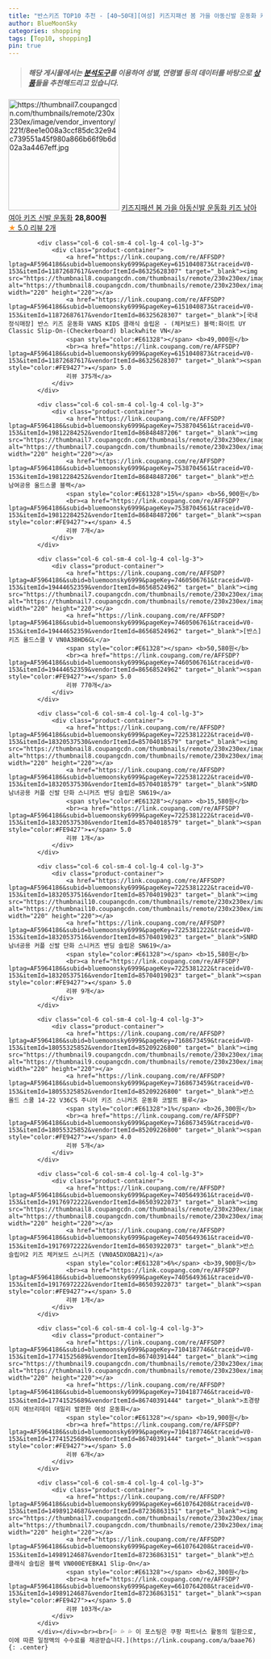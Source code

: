 ```yaml
---
title: "반스키즈 TOP10 추천 - [40~50대][여성] 키즈지패션 봄 가을 아동신발 운동화 키즈 남아 여아 키즈 신발 운동화"
author: BlueMoonSky
categories: shopping
tags: [Top10, shopping]
pin: true
---
```


> ##### 해당 게시물에서는 [**분석도구**](https://itemscout.io/)를 이용하여 **성별**, **연령별** 등의 데이터를 바탕으로 [**상품**](https://link.coupang.com/a/baae76)들을 추천해드리고 있습니다.
<div class="container"><div class="row">
            <div class="col-6 col-sm-4 col-lg-4 col-lg-3">
                <div class="product-container">
                    <a href="https://link.coupang.com/re/AFFSDP?lptag=AF5964186&subid=bluemoonsky6999&pageKey=7564544920&traceid=V0-153&itemId=19936819027&vendorItemId=87036235528" target="_blank"><img src="https://thumbnail7.coupangcdn.com/thumbnails/remote/230x230ex/image/vendor_inventory/221f/8ee1e008a3ccf85dc32e94c739551a45f980a866b66f9b6d02a3a4467eff.jpg" alt="https://thumbnail7.coupangcdn.com/thumbnails/remote/230x230ex/image/vendor_inventory/221f/8ee1e008a3ccf85dc32e94c739551a45f980a866b66f9b6d02a3a4467eff.jpg" width="220" height="220"></a>
                    <a href="https://link.coupang.com/re/AFFSDP?lptag=AF5964186&subid=bluemoonsky6999&pageKey=7564544920&traceid=V0-153&itemId=19936819027&vendorItemId=87036235528" target="_blank">키즈지패션 봄 가을 아동신발 운동화 키즈 남아 여아 키즈 신발 운동화</a>
                    <span style="color:#E61328"></span> <b>28,800원</b>
                    <br><a href="https://link.coupang.com/re/AFFSDP?lptag=AF5964186&subid=bluemoonsky6999&pageKey=7564544920&traceid=V0-153&itemId=19936819027&vendorItemId=87036235528" target="_blank"><span style="color:#FE9427">★</span> 5.0
                    리뷰 2개</a>
                </div>
            </div>
            
            <div class="col-6 col-sm-4 col-lg-4 col-lg-3">
                <div class="product-container">
                    <a href="https://link.coupang.com/re/AFFSDP?lptag=AF5964186&subid=bluemoonsky6999&pageKey=6151040873&traceid=V0-153&itemId=11872687617&vendorItemId=86325628307" target="_blank"><img src="https://thumbnail8.coupangcdn.com/thumbnails/remote/230x230ex/image/vendor_inventory/2c61/b90df4e87250ec42b83d331f4ded79547543ecff083f7fef02020206e604.png" alt="https://thumbnail8.coupangcdn.com/thumbnails/remote/230x230ex/image/vendor_inventory/2c61/b90df4e87250ec42b83d331f4ded79547543ecff083f7fef02020206e604.png" width="220" height="220"></a>
                    <a href="https://link.coupang.com/re/AFFSDP?lptag=AF5964186&subid=bluemoonsky6999&pageKey=6151040873&traceid=V0-153&itemId=11872687617&vendorItemId=86325628307" target="_blank">[국내정식매장] 반스 키즈 운동화 VANS KIDS 클래식 슬립온 - (체커보드) 블랙:화이트 UY Classic Slip-On-(Checkerboard) blackwhite VN</a>
                    <span style="color:#E61328"></span> <b>49,000원</b>
                    <br><a href="https://link.coupang.com/re/AFFSDP?lptag=AF5964186&subid=bluemoonsky6999&pageKey=6151040873&traceid=V0-153&itemId=11872687617&vendorItemId=86325628307" target="_blank"><span style="color:#FE9427">★</span> 5.0
                    리뷰 375개</a>
                </div>
            </div>
            
            <div class="col-6 col-sm-4 col-lg-4 col-lg-3">
                <div class="product-container">
                    <a href="https://link.coupang.com/re/AFFSDP?lptag=AF5964186&subid=bluemoonsky6999&pageKey=7538704561&traceid=V0-153&itemId=19812284252&vendorItemId=86848487206" target="_blank"><img src="https://thumbnail7.coupangcdn.com/thumbnails/remote/230x230ex/image/vendor_inventory/94cf/0fa172400e0e6defb0a01ad8bd73daa1c7b12127d8c561ecf56eb1464bae.jpg" alt="https://thumbnail7.coupangcdn.com/thumbnails/remote/230x230ex/image/vendor_inventory/94cf/0fa172400e0e6defb0a01ad8bd73daa1c7b12127d8c561ecf56eb1464bae.jpg" width="220" height="220"></a>
                    <a href="https://link.coupang.com/re/AFFSDP?lptag=AF5964186&subid=bluemoonsky6999&pageKey=7538704561&traceid=V0-153&itemId=19812284252&vendorItemId=86848487206" target="_blank">반스 남여공용 올드스쿨 블랙</a>
                    <span style="color:#E61328">15%</span> <b>56,900원</b>
                    <br><a href="https://link.coupang.com/re/AFFSDP?lptag=AF5964186&subid=bluemoonsky6999&pageKey=7538704561&traceid=V0-153&itemId=19812284252&vendorItemId=86848487206" target="_blank"><span style="color:#FE9427">★</span> 4.5
                    리뷰 7개</a>
                </div>
            </div>
            
            <div class="col-6 col-sm-4 col-lg-4 col-lg-3">
                <div class="product-container">
                    <a href="https://link.coupang.com/re/AFFSDP?lptag=AF5964186&subid=bluemoonsky6999&pageKey=7460506761&traceid=V0-153&itemId=19444652359&vendorItemId=86568524962" target="_blank"><img src="https://thumbnail7.coupangcdn.com/thumbnails/remote/230x230ex/image/vendor_inventory/5e02/67e2121c2e0683d5282725bc01325f28e2222b31a1f2ae51210b79cd93a3.jpg" alt="https://thumbnail7.coupangcdn.com/thumbnails/remote/230x230ex/image/vendor_inventory/5e02/67e2121c2e0683d5282725bc01325f28e2222b31a1f2ae51210b79cd93a3.jpg" width="220" height="220"></a>
                    <a href="https://link.coupang.com/re/AFFSDP?lptag=AF5964186&subid=bluemoonsky6999&pageKey=7460506761&traceid=V0-153&itemId=19444652359&vendorItemId=86568524962" target="_blank">[반스] 키즈 올드스쿨 V VN0A38HD6GL</a>
                    <span style="color:#E61328"></span> <b>50,580원</b>
                    <br><a href="https://link.coupang.com/re/AFFSDP?lptag=AF5964186&subid=bluemoonsky6999&pageKey=7460506761&traceid=V0-153&itemId=19444652359&vendorItemId=86568524962" target="_blank"><span style="color:#FE9427">★</span> 5.0
                    리뷰 770개</a>
                </div>
            </div>
            
            <div class="col-6 col-sm-4 col-lg-4 col-lg-3">
                <div class="product-container">
                    <a href="https://link.coupang.com/re/AFFSDP?lptag=AF5964186&subid=bluemoonsky6999&pageKey=7225381222&traceid=V0-153&itemId=18320537530&vendorItemId=85704018579" target="_blank"><img src="https://thumbnail8.coupangcdn.com/thumbnails/remote/230x230ex/image/vendor_inventory/51a3/fab4e75f2284baecdf289226cc570418f6cf84095934196a7d04bb2aacd3.jpg" alt="https://thumbnail8.coupangcdn.com/thumbnails/remote/230x230ex/image/vendor_inventory/51a3/fab4e75f2284baecdf289226cc570418f6cf84095934196a7d04bb2aacd3.jpg" width="220" height="220"></a>
                    <a href="https://link.coupang.com/re/AFFSDP?lptag=AF5964186&subid=bluemoonsky6999&pageKey=7225381222&traceid=V0-153&itemId=18320537530&vendorItemId=85704018579" target="_blank">SNRD 남녀공용 커플 신발 단화 스니커즈 밴딩 슬립온 SN619</a>
                    <span style="color:#E61328"></span> <b>15,580원</b>
                    <br><a href="https://link.coupang.com/re/AFFSDP?lptag=AF5964186&subid=bluemoonsky6999&pageKey=7225381222&traceid=V0-153&itemId=18320537530&vendorItemId=85704018579" target="_blank"><span style="color:#FE9427">★</span> 5.0
                    리뷰 1개</a>
                </div>
            </div>
            
            <div class="col-6 col-sm-4 col-lg-4 col-lg-3">
                <div class="product-container">
                    <a href="https://link.coupang.com/re/AFFSDP?lptag=AF5964186&subid=bluemoonsky6999&pageKey=7225381222&traceid=V0-153&itemId=18320537516&vendorItemId=85704019023" target="_blank"><img src="https://thumbnail10.coupangcdn.com/thumbnails/remote/230x230ex/image/vendor_inventory/1534/a1b5dc14f1c4b7d3615e192552cd6eeb2cda29cafe6ac30c8085fe133186.jpg" alt="https://thumbnail10.coupangcdn.com/thumbnails/remote/230x230ex/image/vendor_inventory/1534/a1b5dc14f1c4b7d3615e192552cd6eeb2cda29cafe6ac30c8085fe133186.jpg" width="220" height="220"></a>
                    <a href="https://link.coupang.com/re/AFFSDP?lptag=AF5964186&subid=bluemoonsky6999&pageKey=7225381222&traceid=V0-153&itemId=18320537516&vendorItemId=85704019023" target="_blank">SNRD 남녀공용 커플 신발 단화 스니커즈 밴딩 슬립온 SN619</a>
                    <span style="color:#E61328"></span> <b>15,580원</b>
                    <br><a href="https://link.coupang.com/re/AFFSDP?lptag=AF5964186&subid=bluemoonsky6999&pageKey=7225381222&traceid=V0-153&itemId=18320537516&vendorItemId=85704019023" target="_blank"><span style="color:#FE9427">★</span> 5.0
                    리뷰 9개</a>
                </div>
            </div>
            
            <div class="col-6 col-sm-4 col-lg-4 col-lg-3">
                <div class="product-container">
                    <a href="https://link.coupang.com/re/AFFSDP?lptag=AF5964186&subid=bluemoonsky6999&pageKey=7168673459&traceid=V0-153&itemId=18055325852&vendorItemId=85209226800" target="_blank"><img src="https://thumbnail9.coupangcdn.com/thumbnails/remote/230x230ex/image/vendor_inventory/d243/94429c5ff76ba7a9bdff234c7e9c06a1438bd29d2d296c6d39b4d179326a.jpg" alt="https://thumbnail9.coupangcdn.com/thumbnails/remote/230x230ex/image/vendor_inventory/d243/94429c5ff76ba7a9bdff234c7e9c06a1438bd29d2d296c6d39b4d179326a.jpg" width="220" height="220"></a>
                    <a href="https://link.coupang.com/re/AFFSDP?lptag=AF5964186&subid=bluemoonsky6999&pageKey=7168673459&traceid=V0-153&itemId=18055325852&vendorItemId=85209226800" target="_blank">반스 올드 스쿨 14-22 V36CS 주니어 키즈 스니커즈 운동화 코발트 블루</a>
                    <span style="color:#E61328">1%</span> <b>26,300원</b>
                    <br><a href="https://link.coupang.com/re/AFFSDP?lptag=AF5964186&subid=bluemoonsky6999&pageKey=7168673459&traceid=V0-153&itemId=18055325852&vendorItemId=85209226800" target="_blank"><span style="color:#FE9427">★</span> 4.0
                    리뷰 5개</a>
                </div>
            </div>
            
            <div class="col-6 col-sm-4 col-lg-4 col-lg-3">
                <div class="product-container">
                    <a href="https://link.coupang.com/re/AFFSDP?lptag=AF5964186&subid=bluemoonsky6999&pageKey=7405649361&traceid=V0-153&itemId=19176972222&vendorItemId=86503922073" target="_blank"><img src="https://thumbnail8.coupangcdn.com/thumbnails/remote/230x230ex/image/vendor_inventory/9191/d53910f457e62acedce6e0911ec92849a99af5bf3c23a2fe18c7e1377808.jpg" alt="https://thumbnail8.coupangcdn.com/thumbnails/remote/230x230ex/image/vendor_inventory/9191/d53910f457e62acedce6e0911ec92849a99af5bf3c23a2fe18c7e1377808.jpg" width="220" height="220"></a>
                    <a href="https://link.coupang.com/re/AFFSDP?lptag=AF5964186&subid=bluemoonsky6999&pageKey=7405649361&traceid=V0-153&itemId=19176972222&vendorItemId=86503922073" target="_blank">반스 슬립어2 키즈 체커보드 스니커즈 (VN0A5DXOBA21)</a>
                    <span style="color:#E61328">6%</span> <b>39,900원</b>
                    <br><a href="https://link.coupang.com/re/AFFSDP?lptag=AF5964186&subid=bluemoonsky6999&pageKey=7405649361&traceid=V0-153&itemId=19176972222&vendorItemId=86503922073" target="_blank"><span style="color:#FE9427">★</span> 5.0
                    리뷰 1개</a>
                </div>
            </div>
            
            <div class="col-6 col-sm-4 col-lg-4 col-lg-3">
                <div class="product-container">
                    <a href="https://link.coupang.com/re/AFFSDP?lptag=AF5964186&subid=bluemoonsky6999&pageKey=7104187746&traceid=V0-153&itemId=17741525689&vendorItemId=86740391444" target="_blank"><img src="https://thumbnail9.coupangcdn.com/thumbnails/remote/230x230ex/image/vendor_inventory/24bf/7843690005df224b5b9e7f5760df2b25e63af76ba01a9f4438987d4a8991.jpg" alt="https://thumbnail9.coupangcdn.com/thumbnails/remote/230x230ex/image/vendor_inventory/24bf/7843690005df224b5b9e7f5760df2b25e63af76ba01a9f4438987d4a8991.jpg" width="220" height="220"></a>
                    <a href="https://link.coupang.com/re/AFFSDP?lptag=AF5964186&subid=bluemoonsky6999&pageKey=7104187746&traceid=V0-153&itemId=17741525689&vendorItemId=86740391444" target="_blank">초경량 이지 에브리데이 데일리 발편한 여성 운동화</a>
                    <span style="color:#E61328"></span> <b>19,900원</b>
                    <br><a href="https://link.coupang.com/re/AFFSDP?lptag=AF5964186&subid=bluemoonsky6999&pageKey=7104187746&traceid=V0-153&itemId=17741525689&vendorItemId=86740391444" target="_blank"><span style="color:#FE9427">★</span> 5.0
                    리뷰 6개</a>
                </div>
            </div>
            
            <div class="col-6 col-sm-4 col-lg-4 col-lg-3">
                <div class="product-container">
                    <a href="https://link.coupang.com/re/AFFSDP?lptag=AF5964186&subid=bluemoonsky6999&pageKey=6610764208&traceid=V0-153&itemId=14989124687&vendorItemId=87236863151" target="_blank"><img src="https://thumbnail7.coupangcdn.com/thumbnails/remote/230x230ex/image/vendor_inventory/b1f0/24a62a29134b1d60f555d8182f4343621cb13e78a1d8f8e86580c40a00d4.jpg" alt="https://thumbnail7.coupangcdn.com/thumbnails/remote/230x230ex/image/vendor_inventory/b1f0/24a62a29134b1d60f555d8182f4343621cb13e78a1d8f8e86580c40a00d4.jpg" width="220" height="220"></a>
                    <a href="https://link.coupang.com/re/AFFSDP?lptag=AF5964186&subid=bluemoonsky6999&pageKey=6610764208&traceid=V0-153&itemId=14989124687&vendorItemId=87236863151" target="_blank">반스 클래식 슬립온 블랙 VN000EYEBKA1 Slip-On</a>
                    <span style="color:#E61328"></span> <b>62,300원</b>
                    <br><a href="https://link.coupang.com/re/AFFSDP?lptag=AF5964186&subid=bluemoonsky6999&pageKey=6610764208&traceid=V0-153&itemId=14989124687&vendorItemId=87236863151" target="_blank"><span style="color:#FE9427">★</span> 5.0
                    리뷰 103개</a>
                </div>
            </div>
            </div></div><br><br>[💦 💦 💦 이 포스팅은 쿠팡 파트너스 활동의 일환으로, 이에 따른 일정액의 수수료를 제공받습니다.](https://link.coupang.com/a/baae76){: .center}